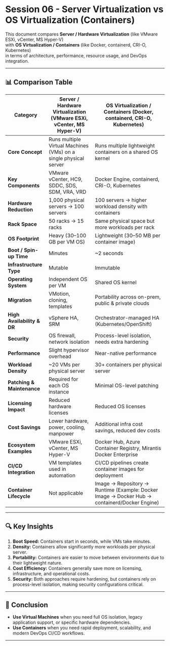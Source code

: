 # Session 06 - Server Virtualization vs OS Virtualization (Containers)

This document compares **Server / Hardware Virtualization** (like VMware ESXi, vCenter, MS Hyper-V)  
with **OS Virtualization / Containers** (like Docker, containerd, CRI-O, Kubernetes)  
in terms of architecture, performance, resource usage, and DevOps integration.

---

## 📊 Comparison Table

| Category | Server / Hardware Virtualization (VMware ESXi, vCenter, MS Hyper-V) | OS Virtualization / Containers (Docker, containerd, CRI-O, Kubernetes) |
|----------|---------------------------------------------------------------------|-------------------------------------------------------------------------|
| **Core Concept** | Runs multiple Virtual Machines (VMs) on a single physical server | Runs multiple lightweight containers on a shared OS kernel |
| **Key Components** | VMware vCenter, HC9, SDDC, SDS, SDM, VRA, VRD | Docker Engine, containerd, CRI-O, Kubernetes |
| **Hardware Reduction** | 1,000 physical servers → 100 servers | 100 servers → higher workload density with containers |
| **Rack Space** | 50 racks → 15 racks | Same physical space but more workloads per rack |
| **OS Footprint** | Heavy (30–100 GB per VM OS) | Lightweight (30–50 MB per container image) |
| **Boot / Spin-up Time** | Minutes | ~2 seconds |
| **Infrastructure Type** | Mutable | Immutable |
| **Operating System** | Independent OS per VM | Shared OS kernel |
| **Migration** | VMotion, cloning, templates | Portability across on-prem, public & private clouds |
| **High Availability & DR** | vSphere HA, SRM | Orchestrator-managed HA (Kubernetes/OpenShift) |
| **Security** | OS firewall, network isolation | Process-level isolation, needs extra hardening |
| **Performance** | Slight hypervisor overhead | Near-native performance |
| **Workload Density** | ~20 VMs per physical server | 30+ containers per physical server |
| **Patching & Maintenance** | Required for each OS instance | Minimal OS-level patching |
| **Licensing Impact** | Reduced hardware licenses | Reduced OS licenses |
| **Cost Savings** | Lower hardware, power, cooling, manpower | Additional infra cost savings, reduced dev costs |
| **Ecosystem Examples** | VMware ESXi, vCenter, MS Hyper-V | Docker Hub, Azure Container Registry, Mirantis Docker Enterprise |
| **CI/CD Integration** | VM templates used in automation | CI/CD pipelines create container images for deployment |
| **Container Lifecycle** | Not applicable | Image → Repository → Runtime (Example: Docker Image → Docker Hub → containerd/Docker Engine) |

---

## 🔍 Key Insights

1. **Boot Speed:** Containers start in seconds, while VMs take minutes.
2. **Density:** Containers allow significantly more workloads per physical server.
3. **Portability:** Containers are easier to move between environments due to their lightweight nature.
4. **Cost Efficiency:** Containers generally save more on licensing, infrastructure, and operational costs.
5. **Security:** Both approaches require hardening, but containers rely on process-level isolation, making security configurations critical.

---

## 📌 Conclusion

- **Use Virtual Machines** when you need full OS isolation, legacy application support, or specific hardware dependencies.  
- **Use Containers** when you need rapid deployment, scalability, and modern DevOps CI/CD workflows.

---
